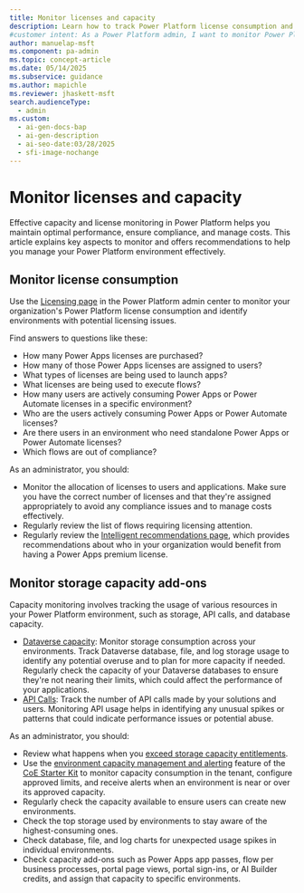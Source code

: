 ```yaml
---
title: Monitor licenses and capacity
description: Learn how to track Power Platform license consumption and storage capacity to maintain compliance and manage costs effectively.
#customer intent: As a Power Platform admin, I want to monitor Power Platform license consumption so that I can ensure compliance and manage costs effectively.
author: manuelap-msft
ms.component: pa-admin
ms.topic: concept-article
ms.date: 05/14/2025
ms.subservice: guidance
ms.author: mapichle
ms.reviewer: jhaskett-msft
search.audienceType:
  - admin
ms.custom:
  - ai-gen-docs-bap
  - ai-gen-description
  - ai-seo-date:03/28/2025
  - sfi-image-nochange
---
```


# Monitor licenses and capacity

Effective capacity and license monitoring in Power Platform helps you maintain optimal performance, ensure compliance, and manage costs. This article explains key aspects to monitor and offers recommendations to help you manage your Power Platform environment effectively.

## Monitor license consumption

Use the [Licensing page](/power-platform/admin/view-license-consumption-issues) in the Power Platform admin center to monitor your organization's Power Platform license consumption and identify environments with potential licensing issues.

Find answers to questions like these:

- How many Power Apps licenses are purchased?
- How many of those Power Apps licenses are assigned to users?
- What types of licenses are being used to launch apps?
- What licenses are being used to execute flows?
- How many users are actively consuming Power Apps or Power Automate licenses in a specific environment?
- Who are the users actively consuming Power Apps or Power Automate licenses?
- Are there users in an environment who need standalone Power Apps or Power Automate licenses?
- Which flows are out of compliance?

As an administrator, you should:

- Monitor the allocation of licenses to users and applications. Make sure you have the correct number of licenses and that they're assigned appropriately to avoid any compliance issues and to manage costs effectively.
- Regularly review the list of flows requiring licensing attention.
- Regularly review the [Intelligent recommendations page](/power-platform/admin/get-recommendations-licensing), which provides recommendations about who in your organization would benefit from having a Power Apps premium license.

## Monitor storage capacity add-ons

Capacity monitoring involves tracking the usage of various resources in your Power Platform environment, such as storage, API calls, and database capacity.

- [Dataverse capacity](/power-platform/admin/capacity-storage): Monitor storage consumption across your environments. Track Dataverse database, file, and log storage usage to identify any potential overuse and to plan for more capacity if needed. Regularly check the capacity of your Dataverse databases to ensure they're not nearing their limits, which could affect the performance of your applications.
- [API Calls](/power-platform/admin/analytics-common-data-service#api-call-statistics): Track the number of API calls made by your solutions and users. Monitoring API usage helps in identifying any unusual spikes or patterns that could indicate performance issues or potential abuse.

As an administrator, you should:

- Review what happens when you [exceed storage capacity entitlements](/power-platform/admin/capacity-storage#changes-for-exceeding-storage-capacity-entitlements).
- Use the [environment capacity management and alerting](/power-platform/guidance/coe/capacity-alerting) feature of the [CoE Starter Kit](/power-platform/guidance/coe/starter-kit) to monitor capacity consumption in the tenant, configure approved limits, and receive alerts when an environment is near or over its approved capacity.
- Regularly check the capacity available to ensure users can create new environments.
- Check the top storage used by environments to stay aware of the highest-consuming ones.
- Check database, file, and log charts for unexpected usage spikes in individual environments.
- Check capacity add-ons such as Power Apps app passes, flow per business processes, portal page views, portal sign-ins, or AI Builder credits, and assign that capacity to specific environments.
